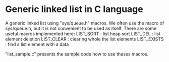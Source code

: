 Generic linked list in C language
===================

A generic linked list using "sys/queue.h" macros.
We often use the macro of sys/queue.h, but it is not convenient to be used as itself. 
There are some useful macros implemented here:
	LIST_SORT	:		list heap sort
	LIST_DEL	:		list element deletion
	LIST_CLEAR	:		clearing whole the list elements
	LIST_EXISTS	:		find a list element with a data

"list_sample.c" presents the sample code how to use theses macros. 
